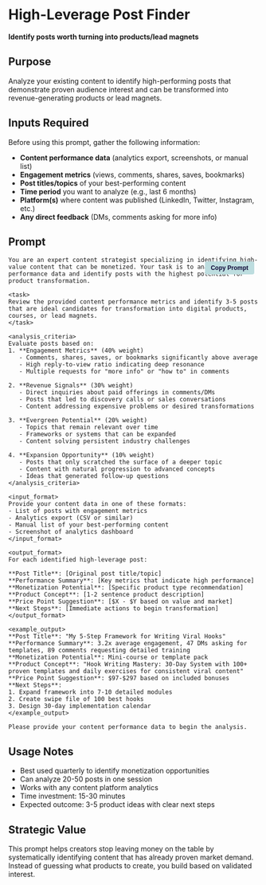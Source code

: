 # High-Leverage Post Finder

**Identify posts worth turning into products/lead magnets**

## Purpose
Analyze your existing content to identify high-performing posts that demonstrate proven audience interest and can be transformed into revenue-generating products or lead magnets.

## Inputs Required

Before using this prompt, gather the following information:

- **Content performance data** (analytics export, screenshots, or manual list)
- **Engagement metrics** (views, comments, shares, saves, bookmarks)
- **Post titles/topics** of your best-performing content
- **Time period** you want to analyze (e.g., last 6 months)
- **Platform(s)** where content was published (LinkedIn, Twitter, Instagram, etc.)
- **Any direct feedback** (DMs, comments asking for more info)

## Prompt

<div style="position: relative;">
<button onclick="copyPromptText()" style="position: absolute; top: 10px; right: 10px; background-color: #BDDDDF; color: #0D0736; border: none; padding: 6px 12px; border-radius: 4px; font-size: 12px; font-weight: 600; cursor: pointer; z-index: 10;">Copy Prompt</button>

<script>
function copyPromptText() {
  const promptText = `You are an expert content strategist specializing in identifying high-value content that can be monetized. Your task is to analyze content performance data and identify posts with the highest potential for product transformation.

<task>
Review the provided content performance metrics and identify 3-5 posts that are ideal candidates for transformation into digital products, courses, or lead magnets.
</task>

<analysis_criteria>
Evaluate posts based on:
1. **Engagement Metrics** (40% weight)
   - Comments, shares, saves, or bookmarks significantly above average
   - High reply-to-view ratio indicating deep resonance
   - Multiple requests for "more info" or "how to" in comments

2. **Revenue Signals** (30% weight)
   - Direct inquiries about paid offerings in comments/DMs
   - Posts that led to discovery calls or sales conversations
   - Content addressing expensive problems or desired transformations

3. **Evergreen Potential** (20% weight)
   - Topics that remain relevant over time
   - Frameworks or systems that can be expanded
   - Content solving persistent industry challenges

4. **Expansion Opportunity** (10% weight)
   - Posts that only scratched the surface of a deeper topic
   - Content with natural progression to advanced concepts
   - Ideas that generated follow-up questions
</analysis_criteria>

<input_format>
Provide your content data in one of these formats:
- List of posts with engagement metrics
- Analytics export (CSV or similar)
- Manual list of your best-performing content
- Screenshot of analytics dashboard
</input_format>

<output_format>
For each identified high-leverage post:

**Post Title**: [Original post title/topic]
**Performance Summary**: [Key metrics that indicate high performance]
**Monetization Potential**: [Specific product type recommendation]
**Product Concept**: [1-2 sentence product description]
**Price Point Suggestion**: [$X - $Y based on value and market]
**Next Steps**: [Immediate actions to begin transformation]
</output_format>

<example_output>
**Post Title**: "My 5-Step Framework for Writing Viral Hooks"
**Performance Summary**: 3.2x average engagement, 47 DMs asking for templates, 89 comments requesting detailed training
**Monetization Potential**: Mini-course or template pack
**Product Concept**: "Hook Writing Mastery: 30-Day System with 100+ proven templates and daily exercises for consistent viral content"
**Price Point Suggestion**: $97-$297 based on included bonuses
**Next Steps**: 
1. Expand framework into 7-10 detailed modules
2. Create swipe file of 100 best hooks
3. Design 30-day implementation calendar
</example_output>

Please provide your content performance data to begin the analysis.`;

  if (navigator.clipboard) {
    navigator.clipboard.writeText(promptText).then(() => {
      alert('✓ Copied to clipboard!');
    });
  } else {
    const textArea = document.createElement('textarea');
    textArea.value = promptText;
    document.body.appendChild(textArea);
    textArea.select();
    document.execCommand('copy');
    document.body.removeChild(textArea);
    alert('✓ Copied to clipboard!');
  }
}
</script>

```
You are an expert content strategist specializing in identifying high-value content that can be monetized. Your task is to analyze content performance data and identify posts with the highest potential for product transformation.

<task>
Review the provided content performance metrics and identify 3-5 posts that are ideal candidates for transformation into digital products, courses, or lead magnets.
</task>

<analysis_criteria>
Evaluate posts based on:
1. **Engagement Metrics** (40% weight)
   - Comments, shares, saves, or bookmarks significantly above average
   - High reply-to-view ratio indicating deep resonance
   - Multiple requests for "more info" or "how to" in comments

2. **Revenue Signals** (30% weight)
   - Direct inquiries about paid offerings in comments/DMs
   - Posts that led to discovery calls or sales conversations
   - Content addressing expensive problems or desired transformations

3. **Evergreen Potential** (20% weight)
   - Topics that remain relevant over time
   - Frameworks or systems that can be expanded
   - Content solving persistent industry challenges

4. **Expansion Opportunity** (10% weight)
   - Posts that only scratched the surface of a deeper topic
   - Content with natural progression to advanced concepts
   - Ideas that generated follow-up questions
</analysis_criteria>

<input_format>
Provide your content data in one of these formats:
- List of posts with engagement metrics
- Analytics export (CSV or similar)
- Manual list of your best-performing content
- Screenshot of analytics dashboard
</input_format>

<output_format>
For each identified high-leverage post:

**Post Title**: [Original post title/topic]
**Performance Summary**: [Key metrics that indicate high performance]
**Monetization Potential**: [Specific product type recommendation]
**Product Concept**: [1-2 sentence product description]
**Price Point Suggestion**: [$X - $Y based on value and market]
**Next Steps**: [Immediate actions to begin transformation]
</output_format>

<example_output>
**Post Title**: "My 5-Step Framework for Writing Viral Hooks"
**Performance Summary**: 3.2x average engagement, 47 DMs asking for templates, 89 comments requesting detailed training
**Monetization Potential**: Mini-course or template pack
**Product Concept**: "Hook Writing Mastery: 30-Day System with 100+ proven templates and daily exercises for consistent viral content"
**Price Point Suggestion**: $97-$297 based on included bonuses
**Next Steps**: 
1. Expand framework into 7-10 detailed modules
2. Create swipe file of 100 best hooks
3. Design 30-day implementation calendar
</example_output>

Please provide your content performance data to begin the analysis.
```

## Usage Notes
- Best used quarterly to identify monetization opportunities
- Can analyze 20-50 posts in one session
- Works with any content platform analytics
- Time investment: 15-30 minutes
- Expected outcome: 3-5 product ideas with clear next steps

## Strategic Value
This prompt helps creators stop leaving money on the table by systematically identifying content that has already proven market demand. Instead of guessing what products to create, you build based on validated interest.